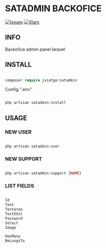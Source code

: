 SATADMIN BACKOFICE
========

[![Issues](https://img.shields.io/github/issues/jviatge/satadmin-package)](https://github.com/jviatge/satadmin-package/issues)
[![Stars](https://img.shields.io/github/stars/jviatge/satadmin-package)](https://github.com/jviatge/satadmin-package/star)


## INFO ## 

Backofice admin panel laravel

## INSTALL ## 

```php

composer require jviatge/satadmin

```

Config ".env"

```php

php artisan satadmin:install

```

## USAGE ## 

###  NEW USER ### 

```php

php artisan satadmin:user

```

###  NEW SUPPORT ### 

```php

php artisan satadmin:support {NAME}

```

###  LIST FIELDS ### 


```php

Id
Text
Textarea
TextEdit
Password
Select
Image

HasMany
BeLongsTo

```

